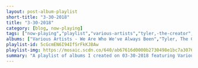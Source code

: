 ```yaml
---
layout: post-album-playlist
short-title: "3-30-2018"
title: "3-30-2018"
category: [blog, now-playing]
tags: ["now-playing","playlist","various-artists","tyler,-the-creator","the-vaccines","orquesta-akokán","various-artists","of-montreal","various-artists","jimi-hendrix","gilbert-o'sullivan","michael-jackson"]
albums: ["Various Artists - We Are Who We've Always Been","Tyler, The Creator - OKRA","The Vaccines - Combat Sports","Orquesta Akokán - Orquesta Akokán","Various Artists - Mandatory Fun","of Montreal - White Is Relic/Irrealis Mood","Various Artists - MILANO","Jimi Hendrix - Both Sides of the Sky","Gilbert O'Sullivan - Back to Front","Michael Jackson - Off the Wall"]
playlist-id: 5cGcmEN6I94IfSrFkKJ8Aw
playlist-img: https://mosaic.scdn.co/640/ab67616d0000b2730498e1bc7a3076efd97b91a3ab67616d0000b2733b27e6c345d24628bf25d7e4ab67616d0000b27359f0862c323a19ccf47678fcab67616d0000b2738252d51ea30e19a25360b575
summary: "A playlist of albums I created on 03-30-2018 featuring Various Artists, Tyler, The Creator, The Vaccines, Orquesta Akokán, Various Artists, of Montreal, Various Artists, Jimi Hendrix, Gilbert O'Sullivan, and Michael Jackson"
---
```

